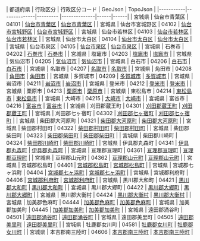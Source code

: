 | 都道府県 | 行政区分 | 行政区分コード | GeoJson | TopoJson |
|-----------|--------------|--------- |--------------|------|------|
| 宮城県 | 仙台市青葉区 | 04101 | [仙台市青葉区](/geojson/cities/04/04101.json) | [仙台市青葉区](/topojson/cities/04/04101.topojson) |
| 宮城県 | 仙台市宮城野区 | 04102 | [仙台市宮城野区](/geojson/cities/04/04102.json) | [仙台市宮城野区](/topojson/cities/04/04102.topojson) |
| 宮城県 | 仙台市若林区 | 04103 | [仙台市若林区](/geojson/cities/04/04103.json) | [仙台市若林区](/topojson/cities/04/04103.topojson) |
| 宮城県 | 仙台市太白区 | 04104 | [仙台市太白区](/geojson/cities/04/04104.json) | [仙台市太白区](/topojson/cities/04/04104.topojson) |
| 宮城県 | 仙台市泉区 | 04105 | [仙台市泉区](/geojson/cities/04/04105.json) | [仙台市泉区](/topojson/cities/04/04105.topojson) |
| 宮城県 | 石巻市 | 04202 | [石巻市](/geojson/cities/04/04202.json) | [石巻市](/topojson/cities/04/04202.topojson) |
| 宮城県 | 塩竈市 | 04203 | [塩竈市](/geojson/cities/04/04203.json) | [塩竈市](/topojson/cities/04/04203.topojson) |
| 宮城県 | 気仙沼市 | 04205 | [気仙沼市](/geojson/cities/04/04205.json) | [気仙沼市](/topojson/cities/04/04205.topojson) |
| 宮城県 | 白石市 | 04206 | [白石市](/geojson/cities/04/04206.json) | [白石市](/topojson/cities/04/04206.topojson) |
| 宮城県 | 名取市 | 04207 | [名取市](/geojson/cities/04/04207.json) | [名取市](/topojson/cities/04/04207.topojson) |
| 宮城県 | 角田市 | 04208 | [角田市](/geojson/cities/04/04208.json) | [角田市](/topojson/cities/04/04208.topojson) |
| 宮城県 | 多賀城市 | 04209 | [多賀城市](/geojson/cities/04/04209.json) | [多賀城市](/topojson/cities/04/04209.topojson) |
| 宮城県 | 岩沼市 | 04211 | [岩沼市](/geojson/cities/04/04211.json) | [岩沼市](/topojson/cities/04/04211.topojson) |
| 宮城県 | 登米市 | 04212 | [登米市](/geojson/cities/04/04212.json) | [登米市](/topojson/cities/04/04212.topojson) |
| 宮城県 | 栗原市 | 04213 | [栗原市](/geojson/cities/04/04213.json) | [栗原市](/topojson/cities/04/04213.topojson) |
| 宮城県 | 東松島市 | 04214 | [東松島市](/geojson/cities/04/04214.json) | [東松島市](/topojson/cities/04/04214.topojson) |
| 宮城県 | 大崎市 | 04215 | [大崎市](/geojson/cities/04/04215.json) | [大崎市](/topojson/cities/04/04215.topojson) |
| 宮城県 | 富谷市 | 04216 | [富谷市](/geojson/cities/04/04216.json) | [富谷市](/topojson/cities/04/04216.topojson) |
| 宮城県 | 刈田郡蔵王町 | 04301 | [刈田郡蔵王町](/geojson/cities/04/04301.json) | [刈田郡蔵王町](/topojson/cities/04/04301.topojson) |
| 宮城県 | 刈田郡七ヶ宿町 | 04302 | [刈田郡七ヶ宿町](/geojson/cities/04/04302.json) | [刈田郡七ヶ宿町](/topojson/cities/04/04302.topojson) |
| 宮城県 | 柴田郡大河原町 | 04321 | [柴田郡大河原町](/geojson/cities/04/04321.json) | [柴田郡大河原町](/topojson/cities/04/04321.topojson) |
| 宮城県 | 柴田郡村田町 | 04322 | [柴田郡村田町](/geojson/cities/04/04322.json) | [柴田郡村田町](/topojson/cities/04/04322.topojson) |
| 宮城県 | 柴田郡柴田町 | 04323 | [柴田郡柴田町](/geojson/cities/04/04323.json) | [柴田郡柴田町](/topojson/cities/04/04323.topojson) |
| 宮城県 | 柴田郡川崎町 | 04324 | [柴田郡川崎町](/geojson/cities/04/04324.json) | [柴田郡川崎町](/topojson/cities/04/04324.topojson) |
| 宮城県 | 伊具郡丸森町 | 04341 | [伊具郡丸森町](/geojson/cities/04/04341.json) | [伊具郡丸森町](/topojson/cities/04/04341.topojson) |
| 宮城県 | 亘理郡亘理町 | 04361 | [亘理郡亘理町](/geojson/cities/04/04361.json) | [亘理郡亘理町](/topojson/cities/04/04361.topojson) |
| 宮城県 | 亘理郡山元町 | 04362 | [亘理郡山元町](/geojson/cities/04/04362.json) | [亘理郡山元町](/topojson/cities/04/04362.topojson) |
| 宮城県 | 宮城郡松島町 | 04401 | [宮城郡松島町](/geojson/cities/04/04401.json) | [宮城郡松島町](/topojson/cities/04/04401.topojson) |
| 宮城県 | 宮城郡七ヶ浜町 | 04404 | [宮城郡七ヶ浜町](/geojson/cities/04/04404.json) | [宮城郡七ヶ浜町](/topojson/cities/04/04404.topojson) |
| 宮城県 | 宮城郡利府町 | 04406 | [宮城郡利府町](/geojson/cities/04/04406.json) | [宮城郡利府町](/topojson/cities/04/04406.topojson) |
| 宮城県 | 黒川郡大和町 | 04421 | [黒川郡大和町](/geojson/cities/04/04421.json) | [黒川郡大和町](/topojson/cities/04/04421.topojson) |
| 宮城県 | 黒川郡大郷町 | 04422 | [黒川郡大郷町](/geojson/cities/04/04422.json) | [黒川郡大郷町](/topojson/cities/04/04422.topojson) |
| 宮城県 | 黒川郡大衡村 | 04424 | [黒川郡大衡村](/geojson/cities/04/04424.json) | [黒川郡大衡村](/topojson/cities/04/04424.topojson) |
| 宮城県 | 加美郡色麻町 | 04444 | [加美郡色麻町](/geojson/cities/04/04444.json) | [加美郡色麻町](/topojson/cities/04/04444.topojson) |
| 宮城県 | 加美郡加美町 | 04445 | [加美郡加美町](/geojson/cities/04/04445.json) | [加美郡加美町](/topojson/cities/04/04445.topojson) |
| 宮城県 | 遠田郡涌谷町 | 04501 | [遠田郡涌谷町](/geojson/cities/04/04501.json) | [遠田郡涌谷町](/topojson/cities/04/04501.topojson) |
| 宮城県 | 遠田郡美里町 | 04505 | [遠田郡美里町](/geojson/cities/04/04505.json) | [遠田郡美里町](/topojson/cities/04/04505.topojson) |
| 宮城県 | 牡鹿郡女川町 | 04581 | [牡鹿郡女川町](/geojson/cities/04/04581.json) | [牡鹿郡女川町](/topojson/cities/04/04581.topojson) |
| 宮城県 | 本吉郡南三陸町 | 04606 | [本吉郡南三陸町](/geojson/cities/04/04606.json) | [本吉郡南三陸町](/topojson/cities/04/04606.topojson) |

